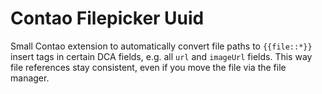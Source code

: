 Contao Filepicker Uuid
=====================

Small Contao extension to automatically convert file paths to `{{file::*}}` insert tags in certain DCA fields, e.g. all `url` and `imageUrl` fields. This way file references stay consistent, even if you move the file via the file manager.
